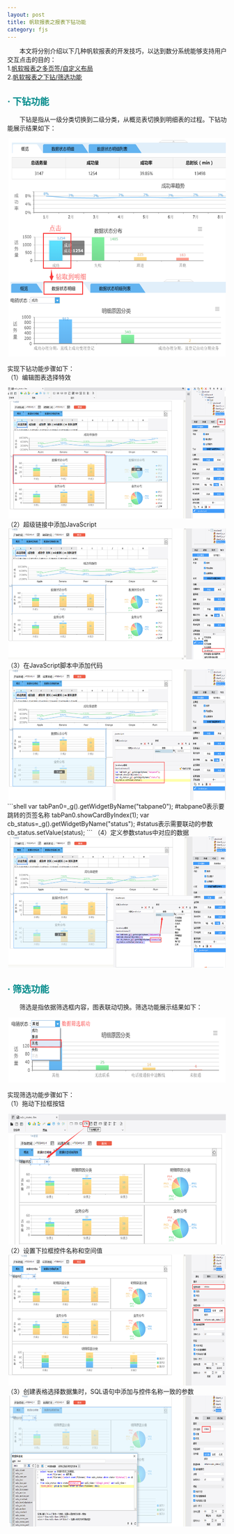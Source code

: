 ```yaml
---
layout: post
title: 帆软报表之报表下钻功能
category: fjs
---
```

&emsp;&emsp;本文将分别介绍以下几种帆软报表的开发技巧，以达到数分系统能够支持用户交互点击的目的：         
1.[帆软报表之多页签/自定义布局](https://carrylaw.github.io/fjs/2018/06/22/js08/)           
2.[帆软报表之下钻/筛选功能]()                          

## **<span style="color:#008B8B;">· 下钻功能</span>**
&emsp;&emsp;下钻是指从一级分类切换到二级分类，从概览表切换到明细表的过程。下钻功能展示结果如下：        

<div align="center">
<img width="500" height="500" src="https://raw.githubusercontent.com/carrylaw/IMG/master/img_js/js27.png" /> 
</div>

实现下钻功能步骤如下：      
（1）编辑图表选择特效
<div align="center">
<img width="500" height="300" src="https://raw.githubusercontent.com/carrylaw/IMG/master/img_js/js28.png" /> 
</div>
（2）超级链接中添加JavaScript
<div align="center">
<img width="500" height="300" src="https://raw.githubusercontent.com/carrylaw/IMG/master/img_js/js29.png" /> 
</div>
（3）在JavaScript脚本中添加代码
<div align="center">
<img width="500" height="300" src="https://raw.githubusercontent.com/carrylaw/IMG/master/img_js/js30.png" /> 
</div>
```shell
var tabPan0=_g().getWidgetByName("tabpane0"); #tabpane0表示要跳转的页签名称
tabPan0.showCardByIndex(1); 
var cb_status=_g().getWidgetByName("status"); #status表示需要联动的参数
cb_status.setValue(status);  
```
（4）定义参数status中对应的数据
<div align="center">
<img width="500" height="300" src="https://raw.githubusercontent.com/carrylaw/IMG/master/img_js/js31.png" /> 
</div>

## **<span style="color:#008B8B;">· 筛选功能</span>**
&emsp;&emsp;筛选是指依据筛选框内容，图表联动切换。筛选功能展示结果如下：       
<div align="center">
<img width="500" height="150" src="https://raw.githubusercontent.com/carrylaw/IMG/master/img_js/js32.png" /> 
</div>

实现筛选功能步骤如下：      
（1）拖动下拉框按钮
<div align="center">
<img width="500" height="300" src="https://raw.githubusercontent.com/carrylaw/IMG/master/img_js/js33.png" /> 
</div>
（2）设置下拉框控件名称和空间值
<div align="center">
<img width="500" height="300" src="https://raw.githubusercontent.com/carrylaw/IMG/master/img_js/js34.png" /> 
</div>
（3）创建表格选择数据集时，SQL语句中添加与控件名称一致的参数
<div align="center">
<img width="500" height="300" src="https://raw.githubusercontent.com/carrylaw/IMG/master/img_js/js35.png" /> 
</div>
